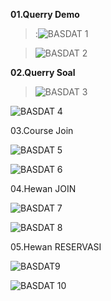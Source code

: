 **01.Querry Demo**

> :![BASDAT 1](https://github.com/arisbp/arisbp/assets/160198125/bdf23851-cce4-4937-abf0-9b0ea7764f85)


> ![BASDAT 2](https://github.com/arisbp/arisbp/assets/160198125/ab292a42-4b2d-45af-b0cf-05737d20452a)


**02.Querry Soal**

> ![BASDAT 3](https://github.com/arisbp/arisbp/assets/160198125/bd09fec5-ad8d-4d6f-a5f9-27f0657c7292)


![BASDAT 4](https://github.com/arisbp/arisbp/assets/160198125/8c58204d-d8b6-4faa-8b0b-6803f2927fc8)


03.Course Join

![BASDAT 5](https://github.com/arisbp/arisbp/assets/160198125/aa514f8f-ed57-4b6c-b166-8e995da15a62)


![BASDAT 6](https://github.com/arisbp/arisbp/assets/160198125/68baee1c-8e80-4213-9639-0a58f774e264)


04.Hewan JOIN

![BASDAT 7](https://github.com/arisbp/arisbp/assets/160198125/dd8cdde0-8f32-4dac-92bb-03f4b8a58b72)


![BASDAT 8](https://github.com/arisbp/arisbp/assets/160198125/9455e7bb-c5a6-4c6c-a56f-8fa5c1162198)


05.Hewan RESERVASI

![BASDAT9](https://github.com/arisbp/arisbp/assets/160198125/1aa0742f-4440-46b7-9aa9-9a9afc50547a)


![BASDAT 10](https://github.com/arisbp/arisbp/assets/160198125/3d8e480b-a011-4f19-80df-719bdbbf34fa)
